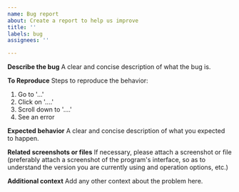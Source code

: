 ```yaml
---
name: Bug report
about: Create a report to help us improve
title: ''
labels: bug
assignees: ''

---
```


**Describe the bug**
A clear and concise description of what the bug is.

**To Reproduce**
Steps to reproduce the behavior:
1. Go to '...'
2. Click on '....'
3. Scroll down to '....'
4. See an error

**Expected behavior**
A clear and concise description of what you expected to happen.

**Related screenshots or files**
If necessary, please attach a screenshot or file (preferably attach a screenshot of the program's interface, so as to understand the version you are currently using and operation options, etc.)

**Additional context**
Add any other context about the problem here.
